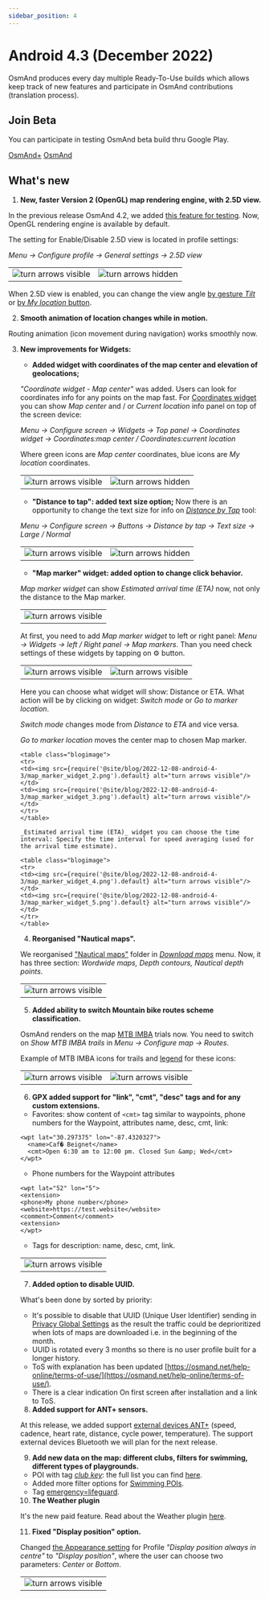 ```yaml
---
sidebar_position: 4
---
```


# Android 4.3 (December 2022)

OsmAnd produces every day multiple Ready-To-Use builds which allows keep track of new features and participate in OsmAnd contributions (translation process).

## Join Beta
You can participate in testing OsmAnd beta build thru Google Play. 

<div class="button-row">
  <a class="button button--active" href="https://play.google.com/apps/testing/net.osmand.plus">OsmAnd+</a>
  <a class="button button--active" href="https://play.google.com/apps/testing/net.osmand">OsmAnd</a>
</div>

## What's new

1. **New, faster Version 2 (OpenGL) map rendering engine, with 2.5D view.**
  
In the previous release OsmAnd 4.2, we added [this feature for testing](https://osmand.net/blog/osmand-android-4-2-released#25d-view-for-testing). Now, OpenGL rendering engine is available by default.

The setting for Enable/Disable 2.5D view is located in profile settings:

_Menu → Configure profile → General settings → 2.5D view_ 

<table class="blogimage">
  <tr>
    <td><img src={require('@site/blog/2022-12-08-android-4-3/2-5-d-view_1.png').default} alt="turn arrows visible"/></td>
    <td><img src={require('@site/blog/2022-12-08-android-4-3/2-5-d-view_2.png').default} alt="turn arrows hidden"/></td>
    </tr>
</table> 

When 2.5D view is enabled, you can change the view angle [by gesture _Tilt_](https://osmand.net/docs/user/map/interact-with-map#gestures) or [by _My location_ button](https://osmand.net/docs/user/map/interact-with-map#my-location--zoom).


2. **Smooth animation of location changes while in motion.**

Routing animation (icon movement during navigation) works smoothly now.


3. **New improvements for Widgets:**
   
   * **Added widget with coordinates of the map center and elevation of geolocations;** 

   _"Coordinate widget - Map center"_ was added. Users can look for coordinates info for any points on the map fast. For [Coordinates widget](https://osmand.net/docs/user/widgets/info-widgets#coordinates-widget) you can show _Map center_ and / or _Current location_ info panel on top of the screen device:

   _Menu → Configure screen → Widgets → Top panel → Coordinates widget → Coordinates:map center / Coordinates:current location_

   Where green icons are _Map center_ coordinates, blue icons are _My location_ coordinates.

   <table class="blogimage">
   <tr>
    <td><img src={require('@site/blog/2022-12-08-android-4-3/coordinates_widget_1.png').default} alt="turn arrows visible"/></td>
    <td><img src={require('@site/blog/2022-12-08-android-4-3/coordinates_widget_2.png').default} alt="turn arrows hidden"/></td>
    </tr>
   </table> 

   * **"Distance to tap": added text size option;** 
    Now there is an opportunity to change the text size for info on [_Distance by Tap_](https://osmand.net/docs/user/widgets/radius-ruler#distance-by-tap-tool) tool:

   _Menu → Configure screen → Buttons → Distance by tap → Text size → Large / Normal_ 

   <table class="blogimage">
   <tr>
    <td><img src={require('@site/blog/2022-12-08-android-4-3/distance_by_tap_1.png').default} alt="turn arrows visible"/></td>
    <td><img src={require('@site/blog/2022-12-08-android-4-3/distance_by_tap_2.png').default} alt="turn arrows hidden"/></td>
    </tr>
  </table> 


   * **"Map marker" widget: added option to change click behavior.**

   _Map marker widget_ can show _Estimated arrival time (ETA)_ now, not only the distance to the Map marker.

   <table class="blogimage">
   <tr>
    <td><img src={require('@site/blog/2022-12-08-android-4-3/map_marker_widget_6.png').default} alt="turn arrows visible"/></td>
    </tr>
   </table> 
  
   At first, you need to add _Map marker widget_ to left or right panel: _Menu → Widgets → left / Right panel → Map markers_. Than you need check settings of these widgets by tapping on &#9881; button. 

   <table class="blogimage">
  <tr>
    <td><img src={require('@site/blog/2022-12-08-android-4-3/map_marker_widget.png').default} alt="turn arrows visible"/></td>
    <td><img src={require('@site/blog/2022-12-08-android-4-3/map_marker_widget_1.png').default} alt="turn arrows visible"/></td>
  </tr>
  </table> 

  Here you can choose what widget will show: Distance or ETA. What action will be by clicking on widget: _Switch mode_ or _Go to marker location_.

  _Switch mode_ changes mode from _Distance_ to _ETA_ and vice versa.

  _Go to marker location_ moves the center map to chosen Map marker.

    <table class="blogimage">
    <tr>
    <td><img src={require('@site/blog/2022-12-08-android-4-3/map_marker_widget_2.png').default} alt="turn arrows visible"/></td>
    <td><img src={require('@site/blog/2022-12-08-android-4-3/map_marker_widget_3.png').default} alt="turn arrows visible"/></td>
    </tr>
    </table> 

    _Estimated arrival time (ETA)_ widget you can choose the time interval: Specify the time interval for speed averaging (used for the arrival time estimate).

    <table class="blogimage">
    <tr>
    <td><img src={require('@site/blog/2022-12-08-android-4-3/map_marker_widget_4.png').default} alt="turn arrows visible"/></td>
    <td><img src={require('@site/blog/2022-12-08-android-4-3/map_marker_widget_5.png').default} alt="turn arrows visible"/></td>
    </tr>
    </table> 


4. **Reorganised "Nautical maps".**

We reorganised ["Nautical maps"](https://osmand.net/docs/user/plugins/nautical-charts) folder in [_Download maps_](https://osmand.net/docs/user/start-with/download-maps#main-menu) menu. Now, it has three section: _Wordwide maps, Depth contours, Nautical depth points_.

<table class="blogimage">
  <tr>
    <td><img src={require('@site/blog/2022-12-08-android-4-3/nautical_folder.png').default} alt="turn arrows visible"/></td>
    </tr>
</table> 


5. **Added ability to switch Mountain bike routes scheme classification.**

OsmAnd renders on the map [MTB IMBA](https://www.imba.com/) trials now. You need to switch on _Show MTB IMBA trails_ in _Menu → Configure map → Routes_.

Example of MTB IMBA icons for trails and [legend](https://docs.osmand.net/docs/user/map-legend/osmand/#routes) for these icons:

<table class="blogimage">
  <tr>
    <td><img src={require('@site/blog/2022-12-08-android-4-3/imba_map.png').default} alt="turn arrows visible"/></td>
    <td><img src={require('@site/blog/2022-12-08-android-4-3/imba_legend.png').default} alt="turn arrows visible"/></td>
    </tr>
</table> 


6. **GPX added support for "link", "cmt", "desc" tags and for any custom extensions.**

- Favorites: show content of ```<cmt>``` tag similar to waypoints, phone numbers for the Waypoint, attributes
name, desc, cmt, link:

```
<wpt lat="30.297375" lon="-87.4320327">
  <name>Caf� Beignet</name>
  <cmt>Open 6:30 am to 12:00 pm. Closed Sun &amp; Wed</cmt>
</wpt>

```

- Phone numbers for the Waypoint attributes

```
<wpt lat="52" lon="5">
<extension>
<phone>My phone number</phone>
<website>https://test.website</website>
<comment>Comment</comment>
<extension>
</wpt>
```

- Tags for description: name, desc, cmt, link.


<table class="blogimage">
  <tr>
    <td><img src={require('@site/blog/2022-12-08-android-4-3/gpx_tags.png').default} alt="turn arrows visible"/></td>
    </tr>
</table> 



7. **Added option to disable UUID.**

What's been done by sorted by priority:

- It's possible to disable that UUID (Unique User Identifier) sending in [Privacy Global Settings](https://test.osmand.net/docs/user/personal/global-settings#privacy-and-security) as the result the traffic could be deprioritized when lots of maps are downloaded i.e. in the beginning of the month.
- UUID is rotated every 3 months so there is no user profile built for a longer history.
- ToS with explanation has been updated [https://osmand.net/help-online/terms-of-use/](https://osmand.net/help-online/terms-of-use/).
- There is a clear indication On first screen after installation and a link to ToS.


8. **Added support for ANT+ sensors.**

At this release, we added support [external devices ANT+](https://en.wikipedia.org/wiki/ANT_(network)#ANT+) (speed, cadence, heart rate, distance, cycle power, temperature). The support external devices Bluetooth we will plan for the next release. 


9. **Add new data on the map: different clubs, filters for swimming, different types of playgrounds.**

- POI with tag [_club key_](https://wiki.openstreetmap.org/wiki/Key:club): the full list you can find [here](https://github.com/osmandapp/OsmAnd/issues/10486).
- Added more filter options for [Swimming POIs](https://wiki.openstreetmap.org/wiki/Tag:sport%3Dswimming).
- Tag [emergency=lifeguard](https://wiki.openstreetmap.org/wiki/Tag:emergency%3Dlifeguard_base).


10. **The Weather plugin**

It's the new paid feature. Read about the Weather plugin [here](https://osmand.net/docs/user/plugins/weather).

11. **Fixed "Display position" option.**

Changed [the Appearance setting](https://osmand.net/docs/user/personal/profiles#appearance) for Profile _"Display position always in centre"_ to _"Display position"_, where the user can choose two parameters: _Center_ or _Bottom_.

<table class="blogimage">
  <tr>
    <td><img src={require('@site/blog/2022-12-08-android-4-3/display_position.png').default} alt="turn arrows visible"/></td>
    </tr>
</table> 



